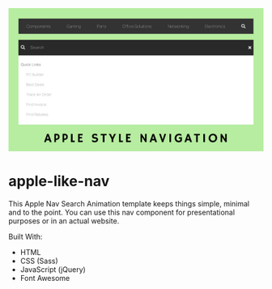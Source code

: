 ![apple like navbar](https://raw.githubusercontent.com/DC989/apple-like-nav/main/apple-style-nav--github-size.png)


# apple-like-nav


This Apple Nav Search Animation template keeps things simple, minimal and to the point. You can use this nav component for presentational purposes or in an actual website.

Built With:
  * HTML
  * CSS (Sass)
  * JavaScript (jQuery)
  * Font Awesome
